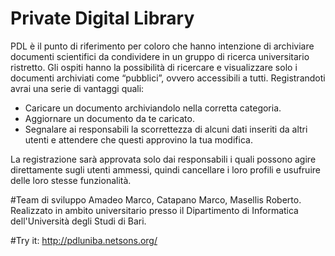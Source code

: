 # Private Digital Library
PDL è il punto di riferimento per coloro che hanno intenzione di archiviare documenti scientifici da condividere in un gruppo di ricerca universitario ristretto. Gli ospiti hanno la possibilità di ricercare e visualizzare solo i documenti archiviati come “pubblici”, ovvero accessibili a tutti. Registrandoti avrai una serie di vantaggi quali:

- Caricare un documento archiviandolo nella corretta categoria.
- Aggiornare un documento da te caricato.
- Segnalare ai responsabili la scorrettezza di alcuni dati inseriti da altri utenti e attendere che questi approvino la tua modifica.

La registrazione sarà approvata solo dai responsabili i quali possono agire direttamente sugli utenti ammessi, quindi cancellare i loro profili e usufruire delle loro stesse funzionalità.

#Team di sviluppo
Amadeo Marco, Catapano Marco, Masellis Roberto.
Realizzato in ambito universitario presso il Dipartimento di Informatica dell'Università degli Studi di Bari.

#Try it:
http://pdluniba.netsons.org/
